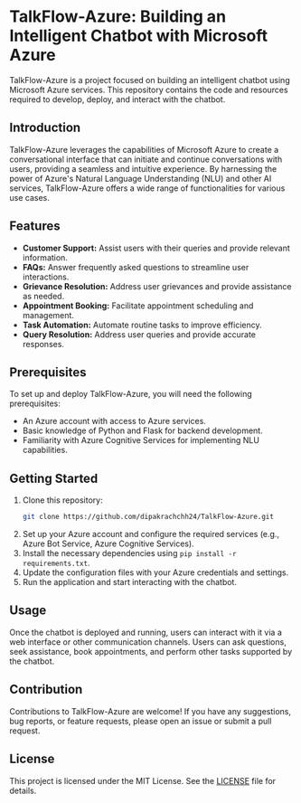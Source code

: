 # TalkFlow-Azure: Building an Intelligent Chatbot with Microsoft Azure

TalkFlow-Azure is a project focused on building an intelligent chatbot using Microsoft Azure services. This repository contains the code and resources required to develop, deploy, and interact with the chatbot.

## Introduction
TalkFlow-Azure leverages the capabilities of Microsoft Azure to create a conversational interface that can initiate and continue conversations with users, providing a seamless and intuitive experience. By harnessing the power of Azure's Natural Language Understanding (NLU) and other AI services, TalkFlow-Azure offers a wide range of functionalities for various use cases.

## Features
- **Customer Support:** Assist users with their queries and provide relevant information.
- **FAQs:** Answer frequently asked questions to streamline user interactions.
- **Grievance Resolution:** Address user grievances and provide assistance as needed.
- **Appointment Booking:** Facilitate appointment scheduling and management.
- **Task Automation:** Automate routine tasks to improve efficiency.
- **Query Resolution:** Address user queries and provide accurate responses.

## Prerequisites
To set up and deploy TalkFlow-Azure, you will need the following prerequisites:
- An Azure account with access to Azure services.
- Basic knowledge of Python and Flask for backend development.
- Familiarity with Azure Cognitive Services for implementing NLU capabilities.

## Getting Started
1. Clone this repository:
    ```bash
    git clone https://github.com/dipakrachchh24/TalkFlow-Azure.git
    ```
2. Set up your Azure account and configure the required services (e.g., Azure Bot Service, Azure Cognitive Services).
3. Install the necessary dependencies using `pip install -r requirements.txt`.
4. Update the configuration files with your Azure credentials and settings.
5. Run the application and start interacting with the chatbot.

## Usage
Once the chatbot is deployed and running, users can interact with it via a web interface or other communication channels. Users can ask questions, seek assistance, book appointments, and perform other tasks supported by the chatbot.

## Contribution
Contributions to TalkFlow-Azure are welcome! If you have any suggestions, bug reports, or feature requests, please open an issue or submit a pull request.

## License
This project is licensed under the MIT License. See the [LICENSE](LICENSE) file for details.
